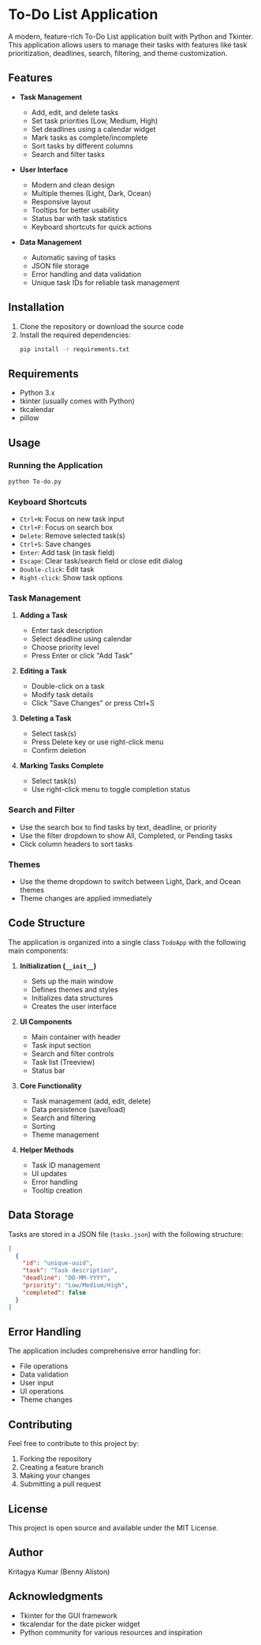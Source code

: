 # To-Do List Application

A modern, feature-rich To-Do List application built with Python and Tkinter. This application allows users to manage their tasks with features like task prioritization, deadlines, search, filtering, and theme customization.

## Features

- **Task Management**
  - Add, edit, and delete tasks
  - Set task priorities (Low, Medium, High)
  - Set deadlines using a calendar widget
  - Mark tasks as complete/incomplete
  - Sort tasks by different columns
  - Search and filter tasks

- **User Interface**
  - Modern and clean design
  - Multiple themes (Light, Dark, Ocean)
  - Responsive layout
  - Tooltips for better usability
  - Status bar with task statistics
  - Keyboard shortcuts for quick actions

- **Data Management**
  - Automatic saving of tasks
  - JSON file storage
  - Error handling and data validation
  - Unique task IDs for reliable task management

## Installation

1. Clone the repository or download the source code
2. Install the required dependencies:
   ```bash
   pip install -r requirements.txt
   ```

## Requirements

- Python 3.x
- tkinter (usually comes with Python)
- tkcalendar
- pillow

## Usage

### Running the Application

```bash
python To-do.py
```

### Keyboard Shortcuts

- `Ctrl+N`: Focus on new task input
- `Ctrl+F`: Focus on search box
- `Delete`: Remove selected task(s)
- `Ctrl+S`: Save changes
- `Enter`: Add task (in task field)
- `Escape`: Clear task/search field or close edit dialog
- `Double-click`: Edit task
- `Right-click`: Show task options

### Task Management

1. **Adding a Task**
   - Enter task description
   - Select deadline using calendar
   - Choose priority level
   - Press Enter or click "Add Task"

2. **Editing a Task**
   - Double-click on a task
   - Modify task details
   - Click "Save Changes" or press Ctrl+S

3. **Deleting a Task**
   - Select task(s)
   - Press Delete key or use right-click menu
   - Confirm deletion

4. **Marking Tasks Complete**
   - Select task(s)
   - Use right-click menu to toggle completion status

### Search and Filter

- Use the search box to find tasks by text, deadline, or priority
- Use the filter dropdown to show All, Completed, or Pending tasks
- Click column headers to sort tasks

### Themes

- Use the theme dropdown to switch between Light, Dark, and Ocean themes
- Theme changes are applied immediately

## Code Structure

The application is organized into a single class `TodoApp` with the following main components:

1. **Initialization (`__init__`)**
   - Sets up the main window
   - Defines themes and styles
   - Initializes data structures
   - Creates the user interface

2. **UI Components**
   - Main container with header
   - Task input section
   - Search and filter controls
   - Task list (Treeview)
   - Status bar

3. **Core Functionality**
   - Task management (add, edit, delete)
   - Data persistence (save/load)
   - Search and filtering
   - Sorting
   - Theme management

4. **Helper Methods**
   - Task ID management
   - UI updates
   - Error handling
   - Tooltip creation

## Data Storage

Tasks are stored in a JSON file (`tasks.json`) with the following structure:
```json
[
  {
    "id": "unique-uuid",
    "task": "Task description",
    "deadline": "DD-MM-YYYY",
    "priority": "Low/Medium/High",
    "completed": false
  }
]
```

## Error Handling

The application includes comprehensive error handling for:
- File operations
- Data validation
- User input
- UI operations
- Theme changes

## Contributing

Feel free to contribute to this project by:
1. Forking the repository
2. Creating a feature branch
3. Making your changes
4. Submitting a pull request

## License

This project is open source and available under the MIT License.

## Author

Kritagya Kumar (Benny Aliston)

## Acknowledgments

- Tkinter for the GUI framework
- tkcalendar for the date picker widget
- Python community for various resources and inspiration 